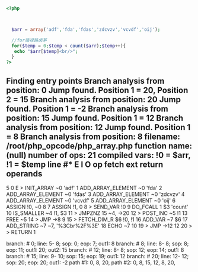 ```php

<?php



  $arr = array('adf','fda','fdas','zdcvzv','vcvdf','oij');

  //for循禄路卤茅
  for($temp = 0;$temp < count($arr);$temp++){
   echo "$arr[$temp]<br/>";
  }
?>
```
    




Finding entry points
Branch analysis from position: 0
Jump found. Position 1 = 20, Position 2 = 15
Branch analysis from position: 20
Jump found. Position 1 = -2
Branch analysis from position: 15
Jump found. Position 1 = 12
Branch analysis from position: 12
Jump found. Position 1 = 8
Branch analysis from position: 8
filename:       /root/php_opcode/php_array.php
function name:  (null)
number of ops:  21
compiled vars:  !0 = $arr, !1 = $temp
line     #* E I O op                           fetch          ext  return  operands
-------------------------------------------------------------------------------------
   5     0  E >   INIT_ARRAY                                       ~0      'adf'
         1        ADD_ARRAY_ELEMENT                                ~0      'fda'
         2        ADD_ARRAY_ELEMENT                                ~0      'fdas'
         3        ADD_ARRAY_ELEMENT                                ~0      'zdcvzv'
         4        ADD_ARRAY_ELEMENT                                ~0      'vcvdf'
         5        ADD_ARRAY_ELEMENT                                ~0      'oij'
         6        ASSIGN                                                   !0, ~0
   8     7        ASSIGN                                                   !1, 0
         8    >   SEND_VAR                                                 !0
         9        DO_FCALL                                      1  $3      'count'
        10        IS_SMALLER                                       ~4      !1, $3
        11      > JMPZNZ                                       15          ~4, ->20
        12    >   POST_INC                                         ~5      !1
        13        FREE                                                     ~5
        14      > JMP                                                      ->8
   9    15    >   FETCH_DIM_R                                      $6      !0, !1
        16        ADD_VAR                                          ~7      $6
        17        ADD_STRING                                       ~7      ~7, '%3Cbr%2F%3E'
        18        ECHO                                                     ~7
  10    19      > JMP                                                      ->12
  12    20    > > RETURN                                                   1

branch: #  0; line:     5-    8; sop:     0; eop:     7; out1:   8
branch: #  8; line:     8-    8; sop:     8; eop:    11; out1:  20; out2:  15
branch: # 12; line:     8-    8; sop:    12; eop:    14; out1:   8
branch: # 15; line:     9-   10; sop:    15; eop:    19; out1:  12
branch: # 20; line:    12-   12; sop:    20; eop:    20; out1:  -2
path #1: 0, 8, 20,
path #2: 0, 8, 15, 12, 8, 20, 
